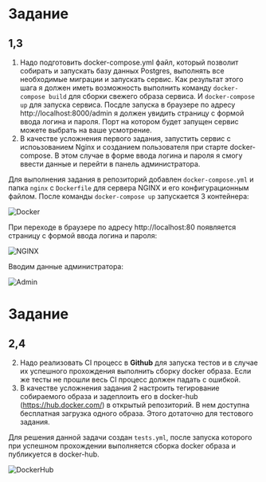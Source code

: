 # Задание
## 1,3
1. Надо подготовить docker-compose.yml файл, который позволит собирать и запускать базу данных Postgres, выполнять все необходимые миграции и запускать сервис. Как результат этого шага  я должен иметь возможность выполнить команду `docker-compose build` для сборки свежего образа сервиса. И `docker-compose up` для запуска сервиса. Посдле запуска в браузере по адресу http://localhost:8000/admin я должен увидить страницу с формой ввода логина и пароля. Порт на котором будет запущен сервис можете выбрать на ваше усмотрение.
3. В качестве усложнения первого задания, запустить сервис с испоьзованием Nginx и созданием пользователя при старте docker-compose. В этом случае в форме ввода логина и пароля я смогу ввести данные и перейти в панель администратора.    


         
Для выполнения задания в репозиторий добавлен `docker-compose.yml` и папка `nginx` c `Dockerfile` для сервера NGINX и его конфигурационным файлом.
После команды `docker-compose up` запускается 3 контейнера:      

![Docker](https://github.com/GuliMari/devops/blob/main/Screenshots/Docker.png)


При переходе в браузере по адресу http://localhost:80 появляется страницу с формой ввода логина и пароля:      

![NGINX](https://github.com/GuliMari/devops/blob/main/Screenshots/Nginx.png)


Вводим данные администратора:   

![Admin](https://github.com/GuliMari/devops/blob/main/Screenshots/Adminpass.png)

# Задание
## 2,4
2. Надо реализовать CI процесс в **Github** для запуска тестов и в случае их успешного прохождения выполнить сборку docker образа. Если же тесты не прошли весь CI процесс должен падать с ошибкой.
4. В качестве усложнения задания 2 настроить тегирование собираемого образа и задеплоить его в docker-hub (https://hub.docker.com/) в открытый репозиторий. В нем доступна бесплатная загрузка одного образа. Этого дотаточно для тестового задания.      
   

Для решения данной задачи создан `tests.yml`, после запуска которого при успешном прохождении выполняется сборка docker образа и публикуется в docker-hub.     

![DockerHub](https://github.com/GuliMari/devops/blob/main/Screenshots/Dockerhub.png)




